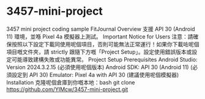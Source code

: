 # 3457-mini-project
3457 mini project coding sample
FitJournal Overview 支援 API 30 (Android 11) 環境，並喺 Pixel 4a 模擬器上測試。
Important Notice for Users 
注意：請確保按照以下設定下載同使用呢個項目，否則可能無法正常運行！如果你下載咗呢個項目嘅文件夾，請 strictly 跟隨下方嘅「Project Setup」。設定使用錯誤版本或設定可能導致建構失敗或功能異常。 
Project Setup
Prerequisites
Android Studio: Version 2024.3.2.15 (必須使用呢個版本)
Android SDK: API 30 (Android 11) (必須設定到 API 30)
Emulator: Pixel 4a with API 30 (建議使用呢個模擬器)
Installation
克隆呢個倉庫到你嘅本地：bash git clone https://github.com/YIMcw/3457-mini-project.git
